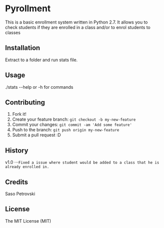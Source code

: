 # Pyrollment

This is a basic enrollment system written in Python 2.7. It allows you to check students if they are enrolled in a class and/or to enrol students to classes

## Installation

Extract to a folder and run stats file.

## Usage

./stats --help or -h for commands

## Contributing

1. Fork it!
2. Create your feature branch: `git checkout -b my-new-feature`
3. Commit your changes: `git commit -am 'Add some feature'`
4. Push to the branch: `git push origin my-new-feature`
5. Submit a pull request :D

## History
v1.0
⋅⋅⋅```Fixed a issue where student would be added to a class that he is already enrolled in.```

## Credits

Saso Petrovski

## License

The MIT License (MIT)